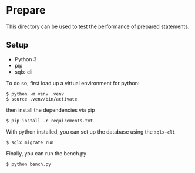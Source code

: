 # Prepare

This directory can be used to test the performance of prepared statements.

## Setup

- Python 3
- pip
- sqlx-cli


To do so, first load up a virtual environment for python:

```
$ python -m venv .venv
$ source .venv/bin/activate
```

then install the dependencies via pip

```
$ pip install -r requirements.txt
```

With python installed, you can set up the database using the `sqlx-cli`

```
$ sqlx migrate run
```

Finally, you can run the bench.py

```
$ python bench.py
```
